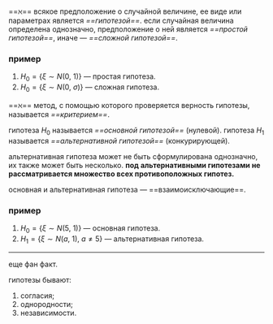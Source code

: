 ==$\aleph$== всякое предположение о случайной величине, ее виде или параметрах является *==гипотезой==*. если случайная величина определена однозначно, предположение о ней является *==простой гипотезой==*, иначе — *==сложной гипотезой==*.

### пример
1. $H_0 = \{\xi \sim N(0,\ 1)\}$ — простая гипотеза.
2. $H_0 = \{\xi \sim N(0,\ \sigma)\}$ — сложная гипотеза.

==$\aleph$== метод, с помощью которого проверяется верность гипотезы, называется *==критерием==*.

гипотеза $H_0$ называется *==основной гипотезой==* (нулевой). 
гипотеза $H_1$ называется *==альтернативной гипотезой==* (конкурирующей). 

альтернативная гипотеза может не быть сформулирована однозначно, их также может быть несколько. **под альтернативными гипотезами не рассматривается множество всех противоположных гипотез.**

основная и альтернативная гипотеза — ==взаимоисключающие==.

### пример
1. $H_0 = \{\xi \sim N(5,\ 1)\}$ — основная гипотеза.
2. $H_1 = \{\xi \sim N(a,\ 1),\ a \ne 5\}$ — альтернативная гипотеза.

---
еще фан факт.

гипотезы бывают:
1. согласия;
2. однородности;
3. независимости.